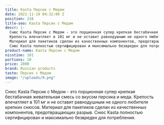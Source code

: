```yaml
---
title: Kasta Персик с Медом
date: 2021-11-19 04:32:00 Z
position: 218
title-seo: Kasta Персик с Медом
descr: |-
  Снюс Kasta Персик с Медом - это порционная супер крепкая бестабачная жевательная смесь со вкусом персика и меда.
  Крепость впечатляет в 101 мг и не оставит равнодушным не одного любителя крепких снюсов.
  Материал для пакетиков сделан из качественных компонентов, предотвращающих разрыв.
  Снюс Kasta полностью сертифицирован и максимально безвреден для потребления.
product-name: Kasta Персик с Медом
nicotine: 101
portions: 20
price: 2800
brand: Russian products
taste: Персик с Медом
image: "/uploads/9.png"
---
```


Снюс Kasta Персик с Медом - это порционная супер крепкая бестабачная жевательная смесь со вкусом персика и меда.
Крепость впечатляет в 101 мг и не оставит равнодушным не одного любителя крепких снюсов.
Материал для пакетиков сделан из качественных компонентов, предотвращающих разрыв.
Снюс Kasta полностью сертифицирован и максимально безвреден для потребления.